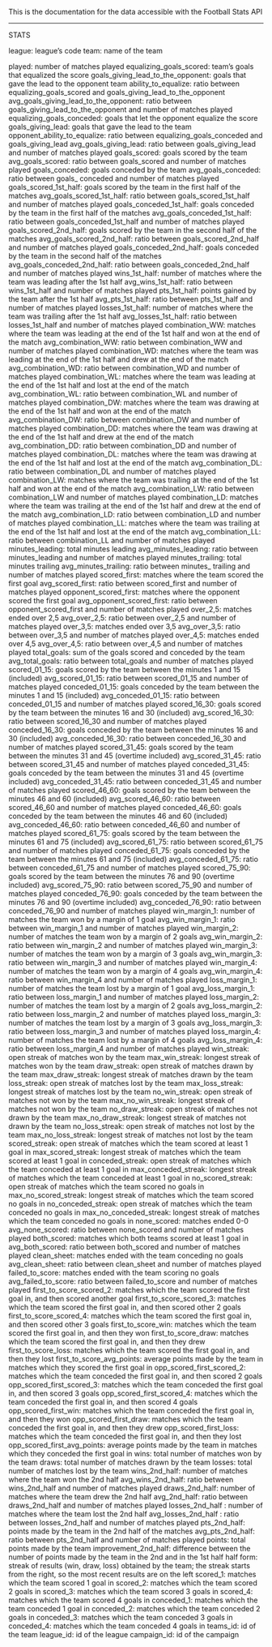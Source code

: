 This is the documentation for the data accessible with the Football Stats API


------------------------------
STATS

league: league’s code
team: name of the team

played: number of matches played
equalizing_goals_scored: team’s goals that equalized the score
goals_giving_lead_to_the_opponent: goals that gave the lead to the opponent team
ability_to_equalize: ratio between equalizing_goals_scored and goals_giving_lead_to_the_opponent
avg_goals_giving_lead_to_the_opponent: ratio between goals_giving_lead_to_the_opponent and number of matches played
equalizing_goals_conceded: goals that let the opponent equalize the score
goals_giving_lead: goals that gave the lead to the team
opponent_ability_to_equalize: ratio between equalizing_goals_conceded and goals_giving_lead
avg_goals_giving_lead: ratio between goals_giving_lead and number of matches played
goals_scored: goals scored by the team
avg_goals_scored: ratio between goals_scored and number of matches played
goals_conceded: goals conceded by the team
avg_goals_conceded: ratio between goals_ conceded and number of matches played
goals_scored_1st_half: goals scored by the team in the first half of the matches
avg_goals_scored_1st_half: ratio between goals_scored_1st_half and number of matches played
goals_conceded_1st_half: goals conceded by the team in the first half of the matches
avg_goals_conceded_1st_half: ratio between goals_conceded_1st_half and number of matches played
goals_scored_2nd_half: goals scored by the team in the second half of the matches
avg_goals_scored_2nd_half: ratio between goals_scored_2nd_half and number of matches played
goals_conceded_2nd_half: goals conceded by the team in the second half of the matches
avg_goals_conceded_2nd_half: ratio between goals_conceded_2nd_half and number of matches played
wins_1st_half: number of matches where the team was leading after the 1st half
avg_wins_1st_half: ratio between wins_1st_half and number of matches played
pts_1st_half: points gained by the team after the 1st half
avg_pts_1st_half: ratio between pts_1st_half and number of matches played
losses_1st_half: number of matches where the team was trailing after the 1st half
avg_losses_1st_half: ratio between losses_1st_half and number of matches played
combination_WW: matches where the team was leading at the end of the 1st half and won at the end of the match
avg_combination_WW: ratio between combination_WW and number of matches played
combination_WD: matches where the team was leading at the end of the 1st half and drew at the end of the match
avg_combination_WD: ratio between combination_WD and number of matches played
combination_WL: matches where the team was leading at the end of the 1st half and lost at the end of the match
avg_combination_WL: ratio between combination_WL and number of matches played
combination_DW: matches where the team was drawing at the end of the 1st half and won at the end of the match
avg_combination_DW: ratio between combination_DW and number of matches played
combination_DD: matches where the team was drawing at the end of the 1st half and drew at the end of the match
avg_combination_DD: ratio between combination_DD and number of matches played
combination_DL: matches where the team was drawing at the end of the 1st half and lost at the end of the match
avg_combination_DL: ratio between combination_DL and number of matches played
combination_LW: matches where the team was trailing at the end of the 1st half and won at the end of the match
avg_combination_LW: ratio between combination_LW and number of matches played
combination_LD: matches where the team was trailing at the end of the 1st half and drew at the end of the match
avg_combination_LD: ratio between combination_LD and number of matches played
combination_LL: matches where the team was trailing at the end of the 1st half and lost at the end of the match
avg_combination_LL: ratio between combination_LL and number of matches played
minutes_leading: total minutes leading
avg_minutes_leading: ratio between minutes_leading and number of matches played
minutes_trailing: total minutes trailing
avg_minutes_trailing: ratio between minutes_ trailing and number of matches played
scored_first: matches where the team scored the first goal
avg_scored_first: ratio between scored_first and number of matches played
opponent_scored_first: matches where the opponent scored the first goal
avg_opponent_scored_first: ratio between opponent_scored_first and number of matches played
over_2,5: matches ended over 2,5
avg_over_2,5: ratio between over_2,5 and number of matches played
over_3,5: matches ended over 3,5
avg_over_3,5: ratio between over_3,5 and number of matches played
over_4,5: matches ended over 4,5
avg_over_4,5: ratio between over_4,5 and number of matches played
total_goals: sum of the goals scored and conceded by the team
avg_total_goals: ratio between total_goals and number of matches played
scored_01_15: goals scored by the team between the minutes 1 and 15 (included)
avg_scored_01_15: ratio between scored_01_15 and number of matches played
conceded_01_15: goals conceded by the team between the minutes 1 and 15 (included)
avg_conceded_01_15: ratio between conceded_01_15 and number of matches played
scored_16_30: goals scored by the team between the minutes 16 and 30 (included)
avg_scored_16_30: ratio between scored_16_30 and number of matches played
conceded_16_30: goals conceded by the team between the minutes 16 and 30 (included)
avg_conceded_16_30: ratio between conceded_16_30 and number of matches played
scored_31_45: goals scored by the team between the minutes 31 and 45 (overtime included)
avg_scored_31_45: ratio between scored_31_45 and number of matches played
conceded_31_45: goals conceded by the team between the minutes 31 and 45 (overtime included)
avg_conceded_31_45: ratio between conceded_31_45 and number of matches played
scored_46_60: goals scored by the team between the minutes 46 and 60 (included)
avg_scored_46_60: ratio between scored_46_60 and number of matches played
conceded_46_60: goals conceded by the team between the minutes 46 and 60 (included)
avg_conceded_46_60: ratio between conceded_46_60 and number of matches played
scored_61_75: goals scored by the team between the minutes 61 and 75 (included)
avg_scored_61_75: ratio between scored_61_75 and number of matches played
conceded_61_75: goals conceded by the team between the minutes 61 and 75 (included)
avg_conceded_61_75: ratio between conceded_61_75 and number of matches played
scored_75_90: goals scored by the team between the minutes 76 and 90 (overtime included)
avg_scored_75_90: ratio between scored_75_90 and number of matches played
conceded_76_90: goals conceded by the team between the minutes 76 and 90 (overtime included)
avg_conceded_76_90: ratio between conceded_76_90 and number of matches played
win_margin_1: number of matches the team won by a margin of 1 goal
avg_win_margin_1: ratio between win_margin_1 and number of matches played
win_margin_2: number of matches the team won by a margin of 2 goals
avg_win_margin_2: ratio between win_margin_2 and number of matches played
win_margin_3: number of matches the team won by a margin of 3 goals
avg_win_margin_3: ratio between win_margin_3 and number of matches played
win_margin_4: number of matches the team won by a margin of 4 goals
avg_win_margin_4: ratio between win_margin_4 and number of matches played
loss_margin_1: number of matches the team lost by a margin of 1 goal
avg_loss_margin_1: ratio between loss_margin_1 and number of matches played
loss_margin_2: number of matches the team lost by a margin of 2 goals
avg_loss_margin_2: ratio between loss_margin_2 and number of matches played
loss_margin_3: number of matches the team lost by a margin of 3 goals
avg_loss_margin_3: ratio between loss_margin_3 and number of matches played
loss_margin_4: number of matches the team lost by a margin of 4 goals
avg_loss_margin_4: ratio between loss_margin_4 and number of matches played
win_streak: open streak of matches won by the team 
max_win_streak: longest streak of matches won by the team 
draw_streak: open streak of matches drawn by the team 
max_draw_streak: longest streak of matches drawn by the team 
loss_streak: open streak of matches lost by the team 
max_loss_streak: longest streak of matches lost by the team 
no_win_streak: open streak of matches not won by the team 
max_no_win_streak: longest streak of matches not won by the team 
no_draw_streak: open streak of matches not drawn by the team 
max_no_draw_streak: longest streak of matches not drawn by the team 
no_loss_streak: open streak of matches not lost by the team 
max_no_loss_streak: longest streak of matches not lost by the team 
scored_streak: open streak of matches which the team scored at least 1 goal in
max_scored_streak: longest streak of matches which the team scored at least 1 goal in
conceded_streak: open streak of matches which the team conceded at least 1 goal in
max_conceded_streak: longest streak of matches which the team conceded at least 1 goal in
no_scored_streak: open streak of matches which the team scored no goals in
max_no_scored_streak: longest streak of matches which the team scored no goals in
no_conceded_streak: open streak of matches which the team conceded no goals in
max_no_conceded_streak: longest streak of matches which the team conceded no goals in
none_scored: matches ended 0-0
avg_none_scored: ratio between none_scored and number of matches played
both_scored: matches which both teams scored at least 1 goal in
avg_both_scored: ratio between both_scored and number of matches played
clean_sheet: matches ended with the team conceding no goals
avg_clean_sheet: ratio between clean_sheet and number of matches played
failed_to_score: matches ended with the team scoring no goals
avg_failed_to_score: ratio between failed_to_score and number of matches played
first_to_score_scored_2: matches which the team scored the first goal in, and then scored another goal
first_to_score_scored_3: matches which the team scored the first goal in, and then scored other 2 goals
first_to_score_scored_4: matches which the team scored the first goal in, and then scored other 3 goals
first_to_score_win: matches which the team scored the first goal in, and then they won
first_to_score_draw: matches which the team scored the first goal in, and then they drew
first_to_score_loss: matches which the team scored the first goal in, and then they lost
first_to_score_avg_points: average points made by the team in matches which they scored the first goal in
opp_scored_first_scored_2: matches which the team conceded the first goal in, and then scored 2 goals
opp_scored_first_scored_3: matches which the team conceded the first goal in, and then scored 3 goals
opp_scored_first_scored_4: matches which the team conceded the first goal in, and then scored 4 goals
opp_scored_first_win: matches which the team conceded the first goal in, and then they won
opp_scored_first_draw: matches which the team conceded the first goal in, and then they drew
opp_scored_first_loss: matches which the team conceded the first goal in, and then they lost
opp_scored_first_avg_points: average points made by the team in matches which they conceded the first goal in
wins: total number of matches won by the team
draws: total number of matches drawn by the team
losses: total number of matches lost by the team
wins_2nd_half: number of matches where the team won the 2nd half
avg_wins_2nd_half: ratio between wins_2nd_half and number of matches played
draws_2nd_half: number of matches where the team drew the 2nd half
avg_2nd_half: ratio between draws_2nd_half and number of matches played
losses_2nd_half : number of matches where the team lost the 2nd half
avg_losses_2nd_half : ratio between losses_2nd_half and number of matches played
pts_2nd_half: points made by the team in the 2nd half of the matches
avg_pts_2nd_half: ratio between pts_2nd_half and number of matches played
points: total points made by the team
improvement_2nd_half: difference between the number of points made by the team in the 2nd and in the 1st half half
form: streak of results (win, draw, loss) obtained by the team; the streak starts from the right, so the most recent results are on the left
scored_1: matches which the team scored 1 goal in
scored_2: matches which the team scored 2 goals in
scored_3: matches which the team scored 3 goals in
scored_4: matches which the team scored 4 goals in
conceded_1: matches which the team conceded 1 goal in
conceded_2: matches which the team conceded 2 goals in
conceded_3: matches which the team conceded 3 goals in
conceded_4: matches which the team conceded 4 goals in
teams_id: id of the team
league_id: id of the league
campaign_id: id of the campaign
